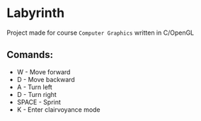 # Labyrinth
Project made for course `Computer Graphics` written in C/OpenGL
## Comands:
<ul>
  <li>W - Move forward</li>
  <li>D - Move backward</li>
  <li>A - Turn left</li>
  <li>D - Turn right</li>
  <li>SPACE - Sprint</li>
  <li>K - Enter clairvoyance mode</li>
</ul>
